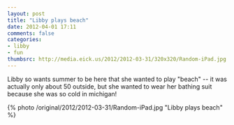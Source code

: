```yaml
---
layout: post
title: "Libby plays beach"
date: 2012-04-01 17:11
comments: false
categories: 
- libby
- fun
thumbsrc: http://media.eick.us/2012/2012-03-31/320x320/Random-iPad.jpg
---
```

Libby so wants summer to be here that she wanted to play "beach" -- it was actually only about 50 outside, but she wanted to wear her bathing suit because she was so cold in michigan!



{% photo /original/2012/2012-03-31/Random-iPad.jpg "Libby plays beach" %}

